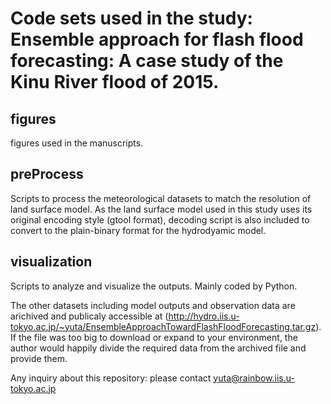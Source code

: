 # Code sets used in the study: Ensemble approach for flash flood forecasting: A case study of the Kinu River flood of 2015.  

## figures  
figures used in the manuscripts.  

## preProcess  
Scripts to process the meteorological datasets to match the resolution of land surface model. As the land surface model used in this study uses its original encoding style (gtool format), decoding script is also included to convert to the plain-binary format for the hydrodyamic model.  

## visualization  
Scripts to analyze and visualize the outputs. Mainly coded by Python.  

The other datasets including model outputs and observation data are arichived and publicaly accessible at (http://hydro.iis.u-tokyo.ac.jp/~yuta/EnsembleApproachTowardFlashFloodForecasting.tar.gz). If the file was too big to download or expand to your environment, the author would happily divide the required data from the archived file and provide them.   
  
  
Any inquiry about this repository: please contact yuta@rainbow.iis.u-tokyo.ac.jp  
